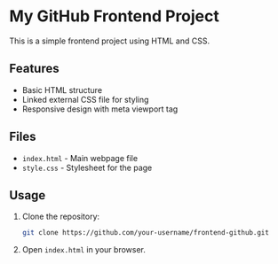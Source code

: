 # My GitHub Frontend Project

This is a simple frontend project using HTML and CSS.

## Features
- Basic HTML structure
- Linked external CSS file for styling
- Responsive design with meta viewport tag

## Files
- `index.html` - Main webpage file
- `style.css` - Stylesheet for the page

## Usage
1. Clone the repository:
   ```sh
   git clone https://github.com/your-username/frontend-github.git
   ```
2. Open `index.html` in your browser.
